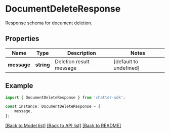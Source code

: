# DocumentDeleteResponse

Response schema for document deletion.

## Properties

Name | Type | Description | Notes
------------ | ------------- | ------------- | -------------
**message** | **string** | Deletion result message | [default to undefined]

## Example

```typescript
import { DocumentDeleteResponse } from 'chatter-sdk';

const instance: DocumentDeleteResponse = {
    message,
};
```

[[Back to Model list]](../README.md#documentation-for-models) [[Back to API list]](../README.md#documentation-for-api-endpoints) [[Back to README]](../README.md)
